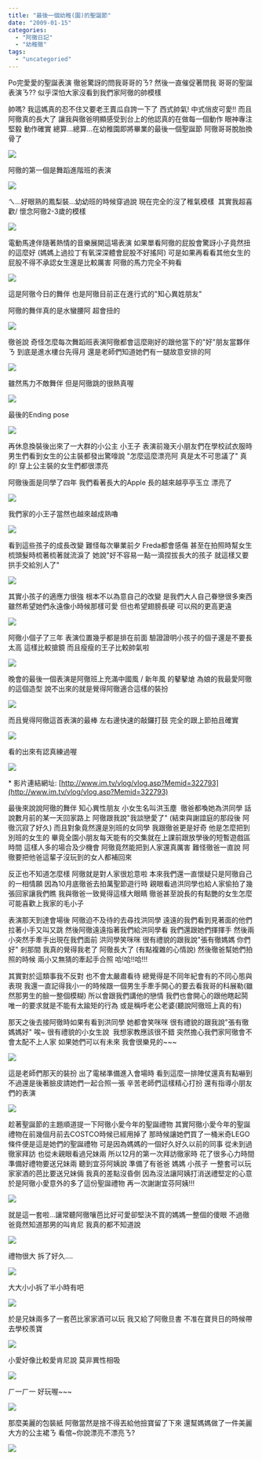 ```yaml
---
title: "最後一個幼稚(園)的聖誕節"
date: "2009-01-15"
categories: 
  - "阿徹日記"
  - "幼稚徹"
tags: 
  - "uncategoried"
---
```


Po完愛愛的聖誕表演 徹爸驚訝的問我哥哥的ㄋ? 然後一直催促著問我 哥哥的聖誕表演ㄋ?? 似乎深怕大家沒看到我們家阿徹的帥模樣

帥嗎? 我這媽真的忍不住又要老王賣瓜自誇一下了 西式帥氣! 中式俏皮可愛!! 而且阿徹真的長大了 讓我與徹爸明顯感受到台上的他認真的在做每一個動作 眼神專注堅毅 動作確實 總算...總算...在幼稚園即將畢業的最後一個聖誕節 阿徹哥哥脫胎換骨了

![](images/3168888529_2b4cd3099d.jpg)

阿徹的第一個是舞蹈進階班的表演

![](images/3169722444_c22ba69156.jpg)

ㄟ...好眼熟的鳳梨裝...幼幼班的時候穿過說 現在完全的沒了稚氣模樣  其實我超喜歡/ 懷念阿徹2-3歲的模樣

![](images/151604372_ca553accd2.jpg)

電動馬達伴隨著熱情的音樂展開這場表演 如果單看阿徹的屁股會驚訝小子竟然扭的這麼好 (媽媽上過拉丁有氧深深體會屁股不好搖阿) 可是如果再看看其他女生的屁股不得不承認女生還是比較厲害 阿徹的馬力完全不夠看

![](images/3168892409_91b70d8286.jpg)

這是阿徹今日的舞伴 也是阿徹目前正在進行式的"知心異姓朋友"

阿徹的舞伴真的是水蠻腰阿 超會扭的

![](images/3169721960_5d3f85560b.jpg)

徹爸說 奇怪怎麼每次舞蹈班表演阿徹都會這麼剛好的跟他當下的"好"朋友當夥伴ㄋ 到底是進水樓台先得月 還是老師們知道她們有一腿故意安排的阿

![](images/3168892073_935d0fa94a.jpg)

雖然馬力不敵舞伴 但是阿徹跳的很熱真喔

![](images/3168891897_9ff5201ee0.jpg)

最後的Ending pose

![](images/3168891759_22388e6511.jpg)

再休息換裝後出來了一大群的小公主 小王子 表演前幾天小朋友們在學校試衣服時 男生們看到女生的公主裝都發出驚嚎說 "怎麼這麼漂亮阿 真是太不可思議了" 真的! 穿上公主裝的女生們都很漂亮

阿徹後面是同學了四年 我們看著長大的Apple 長的越來越亭亭玉立 漂亮了

![](images/3168891311_347466baa2.jpg)

我們家的小王子當然也越來越成熟嚕

![](images/3168890997_ac6cc91c82.jpg)

看到這些孩子的成長改變 難怪每次畢業前夕 Freda都會感傷 甚至在拍照時幫女生梳頭髮時梳著梳著就流淚了 她說"好不容易一點一滴捏拔長大的孩子 就這樣又要拱手交給別人了"

![](images/3168890855_4c1e5feb04.jpg)

其實小孩子的適應力很強 根本不以為意自己的改變 是我們大人自己眷戀很多東西 雖然希望她們永遠像小時候那樣可愛 但也希望翅膀長硬 可以飛的更高更遠

![](images/3169719642_e77aedf174.jpg)

阿徹小個子了三年 表演位置幾乎都是排在前面 驗證證明小孩子的個子還是不要長太高 這樣比較搶鏡 而且瘦瘦的王子比較帥氣啦

![](images/3169719184_4e8a4ef257.jpg)

晚會的最後一個表演是阿徹班上充滿中國風 / 新年風 的鼕鼕熗 為娘的我最愛阿徹的這個造型 說不出來的就是覺得阿徹適合這樣的裝扮

![](images/3168889237_2ea518232d.jpg)

而且覺得阿徹這首表演的最棒 左右邊快速的敲鑼打鼓 完全的跟上節拍且確實

![](images/3169718640_37d66e3fe7.jpg)

看的出來有認真練過喔

![](images/3168888677_2b24538063.jpg)

\* 影片連結網址: [http://www.im.tv/vlog/vlog.asp?Memid=322793](http://www.im.tv/vlog/vlog.asp?Memid=322793)

最後來說說阿徹的舞伴 知心異性朋友 小女生名叫洪玉塵  徹爸都喚她為洪同學 話說數月前的某一天回家路上 阿徹跟我說"我談戀愛了" (結束與謝誼庭的那段後 阿徹沉寂了好久) 而且對象竟然還是別班的女同學 我跟徹爸更是好奇 他是怎麼把到別班的女生的 畢竟全園小朋友每天能有的交集就在上課前跟放學後的短暫遊戲區時間 這樣人多的場合及少機會 阿徹竟然能把到人家還真厲害 難怪徹爸一直說 阿徹要把他爸這輩子沒玩到的女人都補回來

反正也不知道怎麼樣 阿徹就是對人家很尬意啦 本來我們還一直懷疑只是阿徹自己的一相情願 因為10月底徹爸去拍萬聖節遊行時 親眼看過洪同學也給人家偷拍了幾張回家讓我們瞧 我與徹爸一致覺得這樣大眼睛 徹爸甚至說長的有點艷的女生怎麼可能喜歡上我家的毛小子

表演那天到達會場後 阿徹迫不及待的去尋找洪同學 遠遠的我們看到見著面的他們拉著小手又叫又跳 然後阿徹遠遠指著我們給洪同學看 我們還跟她們揮揮手 然後兩小突然手牽手出現在我們面前 洪同學笑咪咪 很有禮貌的跟我說"張有徹媽媽 你們好" 剎那間 我真的覺得我老了 阿徹長大了 (有點複雜的心情說) 然後徹爸幫她們拍照的時候 兩小又無猜的牽起手合照 哈!哈!!哈!!!

其實對於這類事我不反對 也不會太嚴肅看待 總覺得是不同年紀會有的不同心態與表現 我還一直記得我小一的時候跟一個男生手牽手開心的要去看我哥的科展勒(雖然那男生的臉一整個模糊) 所以會跟我們講他的戀情 我們也會開心的跟他瞎起鬨 唯一的要求就是不能有太踰矩的行為 或是稱呼老公老婆(聽說阿徹班上真的有)

那天之後去接阿徹時如果有看到洪同學 她都會笑咪咪 很有禮貌的跟我說"張有徹媽媽好" 唉~ 很有禮貌的小女生說  我想家教應該很不錯 突然擔心我們家阿徹會不會太配不上人家 如果她們可以有未來 我會很樂見的~~~

![](images/3168898517_d2d8be066f.jpg)

這是老師們那天的裝扮 出了電梯準備進入會場時 看到這麼一排陣仗還真有點嚇到 不過還是後著臉皮請她們一起合照一張 辛苦老師們這樣精心打扮 還有指導小朋友們的表演

![](images/3169728004_2edbc5fb57.jpg)

趁著聖誕節的主題順道提一下阿徹小愛今年的聖誕禮物 其實阿徹小愛今年的聖誕禮物在前幾個月前去COSTCO時候已經用掉了 那時候讓她們買了一桶米奇LEGO 條件便是這是她們的聖誕禮物 可是因為媽媽的一個好久好久以前的同事 從未到過徹家拜訪 也從未親眼看過兄妹兩 所以12月的第一次拜訪徹家時 花了很多心力時間準備好禮物要送兄妹兩 聽到宜芬阿姨說 準備了有爸爸 媽媽 小孩子 一整套可以玩家家酒的芭比要送兄妹倆 我真的差點沒昏倒 因為沒法讓阿姨打消送禮堅定的心意  於是阿徹小愛意外的多了這份聖誕禮物 再一次謝謝宜芬阿姨!!!

![](images/3168900761_0a6ae9ee2e.jpg)

就是這一套啦...讓常聽阿徹嚷芭比好可愛卻堅決不買的媽媽一整個的傻眼 不過徹爸竟然知道那男的叫肯尼 我真的都不知道說

![](images/3168900005_3913180efe.jpg)

禮物很大 拆了好久....

![](images/3169729156_e797827aac.jpg)

大大小小拆了半小時有吧

![](images/3169728870_557d970371.jpg)

於是兄妹兩多了一套芭比家家酒可以玩 我又給了阿徹旦書 不准在寶貝日的時候帶去學校羨寶

![](images/3169728522_67a9459c71.jpg)

小愛好像比較愛肯尼說 莫非異性相吸

![](images/3169728740_27c8eb4daa.jpg)

ㄏ一ㄏ一 好玩喔~~~

![](images/3168899077_630b0fe1cd.jpg)

那麼美麗的包裝紙 阿徹當然是捨不得丟給他撿寶留了下來 還幫媽媽做了一件美麗大方的公主裙ㄋ 看倌~你說漂亮不漂亮ㄋ?

![](images/3193114474_49af7175c3.jpg)
